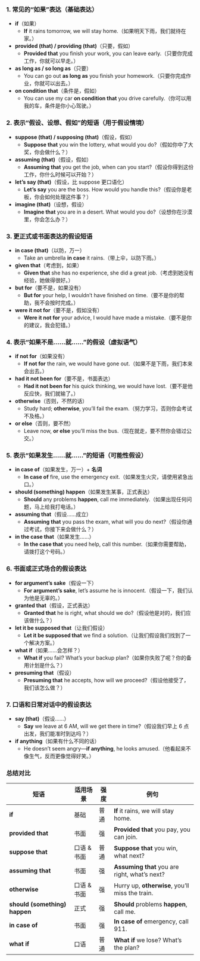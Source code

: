 ### **1. 常见的“如果”表达（基础表达）**  
- **if**（如果）  
  - **If** it rains tomorrow, we will stay home.（如果明天下雨，我们就待在家。）  
- **provided (that) / providing (that)**（只要，假如）  
  - **Provided that** you finish your work, you can leave early.（只要你完成工作，你就可以早走。）  
- **as long as / so long as**（只要）  
  - You can go out **as long as** you finish your homework.（只要你完成作业，你就可以出去。）  
- **on condition that**（条件是，假如）  
  - You can use my car **on condition that** you drive carefully.（你可以用我的车，条件是你小心驾驶。）  
 
### **2. 表示“假设、设想、假如”的短语（用于假设情境）**  
- **suppose (that) / supposing (that)**（假设，假如）  
  - **Suppose that** you win the lottery, what would you do?（假如你中了大奖，你会做什么？）  
- **assuming (that)**（假设，假如）  
  - **Assuming that** you get the job, when can you start?（假设你得到这份工作，你什么时候可以开始？）  
- **let’s say (that)**（假设，比 suppose 更口语化）  
  - **Let’s say** you are the boss. How would you handle this?（假设你是老板，你会如何处理这件事？）  
- **imagine (that)**（设想，假设）  
  - **Imagine that** you are in a desert. What would you do?（设想你在沙漠里，你会怎么办？）  

### **3. 更正式或书面表达的假设短语**   
- **in case (that)**（以防，万一）  
  - Take an umbrella **in case** it rains.（带上伞，以防下雨。）  
- **given that**（考虑到，如果）  
  - **Given that** she has no experience, she did a great job.（考虑到她没有经验，她做得很好。）  
- **but for**（要不是，如果没有）  
  - **But for** your help, I wouldn’t have finished on time.（要不是你的帮助，我不会按时完成。）  
- **were it not for**（要不是，假如没有）  
  - **Were it not for** your advice, I would have made a mistake.（要不是你的建议，我会犯错。）   

### **4. 表示“如果不是……就……”的假设（虚拟语气）**  
- **if not for**（如果没有）  
  - **If not for** the rain, we would have gone out.（如果不是下雨，我们本来会出去。）  
- **had it not been for**（要不是，书面表达）  
  - **Had it not been for** his quick thinking, we would have lost.（要不是他反应快，我们就输了。）  
- **otherwise**（否则，不然的话）  
  - Study hard; **otherwise**, you’ll fail the exam.（努力学习，否则你会考试不及格。）  
- **or else**（否则，要不然）  
  - Leave now, **or else** you’ll miss the bus.（现在就走，要不然你会错过公交。） 

### **5. 表示“如果发生……就……”的短语（可能性假设）**  
- **in case of**（如果发生，万一）+ **名词**  
  - **In case of** fire, use the emergency exit.（如果发生火灾，请使用紧急出口。）  
- **should (something) happen**（如果发生某事，正式表达）  
  - **Should** any problems **happen**, call me immediately.（如果出现任何问题，马上给我打电话。）  
- **assuming that**（假设……成立）  
  - **Assuming that** you pass the exam, what will you do next?（假设你通过考试，你接下来会做什么？）  
- **in the case that**（如果发生……）  
  - **In the case that** you need help, call this number.（如果你需要帮助，请拨打这个号码。）   

### **6. 书面或正式场合的假设表达**  
- **for argument’s sake**（假设一下）  
  - **For argument’s sake**, let’s assume he is innocent.（假设一下，我们认为他是无辜的。）  
- **granted that**（假设，正式表达）  
  - **Granted that** he is right, what should we do?（假设他是对的，我们应该做什么？）  
- **let it be supposed that**（让我们假设）  
  - **Let it be supposed that** we find a solution.（让我们假设我们找到了一个解决方案。）  
- **what if**（如果……会怎样？）  
  - **What if** you fail? What’s your backup plan?（如果你失败了呢？你的备用计划是什么？）  
- **presuming that**（假设）  
  - **Presuming that** he accepts, how will we proceed?（假设他接受了，我们该怎么做？）  
 
### **7. 口语和日常对话中的假设表达**  
- **say (that)**（假设……）  
  - **Say** we leave at 6 AM, will we get there in time?（假设我们早上 6 点出发，我们能准时到达吗？）   
- **if anything**（如果有什么不同的话）  
  - He doesn’t seem angry—**if anything**, he looks amused.（他看起来不像生气，反而更像觉得好笑。）  
 
### **总结对比**
| 短语 | 适用场景 | 强度 | 例句 |
|------|---------|------|------|
| **if** | 基础 | 普通 | **If** it rains, we will stay home. |
| **provided that** | 书面 | 强 | **Provided that** you pay, you can join. |
| **suppose that** | 口语 & 书面 | 普通 | **Suppose that** you win, what next? |
| **assuming that** | 书面 | 强 | **Assuming that** you are right, what’s next? |
| **otherwise** | 口语 & 书面 | 强 | Hurry up, **otherwise**, you’ll miss the train. |
| **should (something) happen** | 正式 | 强 | **Should** problems **happen**, call me. |
| **in case of** | 书面 | 强 | **In case of** emergency, call 911. |
| **what if** | 口语 | 普通 | **What if** we lose? What’s the plan? |
 
